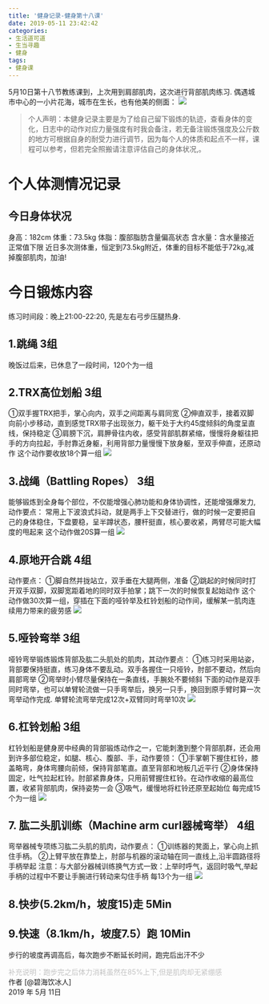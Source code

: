 ```yaml
---
title: '健身记录-健身第十八课'
date: 2019-05-11 23:42:42
categories:
- 生活道可道
- 生当寻趣
- 健身
tags:
- 健身课
---
```



5月10日第十八节教练课到，上次用到肩部肌肉，这次进行背部肌肉练习.
偶遇城市中心的一小片花海，城市在生长，也有他美的侧面：
![](https://raw.githubusercontent.com/liruixue/muqiaosite/master/images/life-gym/class17-home.jpg)
<!-- more -->
>个人声明：本健身记录主要是为了给自己留下锻炼的轨迹，查看身体的变化，日志中的动作对应力量强度有时我会备注，若无备注锻炼强度及公斤数的地方可根据自身的耐受力进行调节，因为每个人的体质和起点不一样，课程可以参考，但若完全照搬请注意评估自己的身体状况,。


#  个人体测情况记录
##  今日身体状况
身高：182cm
体重：73.5kg
体脂：腹部脂肪含量偏高状态
含水量：含水量接近正常值下限
近日多次测体重，恒定到73.5kg附近，体重的目标不能低于72kg,减掉腹部肌肉，加油!
#  今日锻炼内容
练习时间段：晚上21:00-22:20, 先是左右弓步压腿热身.
##  1.跳绳   3组
晚饭过后来，已休息了一段时间，120个为一组
##  2.TRX高位划船   3组
①双手握TRX把手，掌心向内，双手之间距离与肩同宽
②伸直双手，接着双脚向前小步移动，直到感觉TRX带子出现张力，躯干处于大约45度倾斜的角度呈直线，保持稳定
③肩膀下沉，肩胛骨往内收，感受背部肌群紧缩，慢慢将身躯往把手的方向拉起，手肘靠近身躯，利用背部力量慢慢下放身躯，至双手伸直，还原动作
这个动作要收放18个算一组
![](https://raw.githubusercontent.com/liruixue/muqiaosite/master/images/life-gym/class3-trx.gif)
##  3.战绳（Battling Ropes）   3组
能够锻炼到全身每个部位，不仅能增强心肺功能和身体协调性，还能增强爆发力,动作要点：
常用上下波浪式抖动，就是两手上下交替进行，做的时候一定要把自己的身体稳住，下盘要稳，呈半蹲状态，腰杆挺直，核心要收紧，两臂尽可能大幅度的甩起来
这个动作做20S算一组
![](https://raw.githubusercontent.com/liruixue/muqiaosite/master/images/life-gym/class7-zhanshen.gif)
##  4.原地开合跳   4组
动作要点：
①脚自然并拢站立，双手垂在大腿两侧，准备
②跳起的时候同时打开双手双脚，双脚宽距着地的同时双手拍掌；跳下一次的时候恢复起始动作
这个动作做30次算一组，穿插在下面的哑铃举及杠铃划船的动作间，缓解某一肌肉连续用力带来的疲劳感
![](https://raw.githubusercontent.com/liruixue/muqiaosite/master/images/life-gym/class1-jump-papa.gif)
##  5.哑铃弯举   3组
哑铃弯举锻炼锻炼背部及肱二头肌处的肌肉，其动作要点：
①练习时采用站姿，背部要保持挺直，练习身体不要乱动。双手各握住一只哑铃，肘部不要动，然后向肩部弯举
②弯举时小臂尽量保持在一条直线，手腕处不要倾斜
下面的动作是双手同时弯举，也可以单臂轮流做一只手弯举后，换另一只手，换回到原手臂时算一次弯举动作完成. 
单臂轮流弯举完成12次+双臂同时弯举10次
![](https://raw.githubusercontent.com/liruixue/muqiaosite/master/images/life-gym/class18-yalin.gif)
##  6.杠铃划船  3组
杠铃划船是健身房中经典的背部锻炼动作之一，它能刺激到整个背部肌群，还会用到许多部位稳定，如腿、核心、腹部、手，动作要领：
①手掌朝下握住杠铃，膝盖略弯，身体弯腰向前倾，保持背部笔直。直至背部和地板几近平行
②身体保持固定，吐气拉起杠铃。肘部紧靠身体，只用前臂握住杠铃。在动作收缩的最高位置，收紧背部肌肉，保持姿势一会
③吸气，缓慢地将杠铃还原至起始位
每完成15个为一组
![](https://raw.githubusercontent.com/liruixue/muqiaosite/master/images/life-gym/class11-gangling-boat.gif)
##  7. 肱二头肌训练（Machine arm curl器械弯举）  4组
弯举器械专项练习肱二头肌的肌肉，动作要点：
①训练器的凳面上，掌心向上抓住手柄。
②上臂平放在靠垫上，肘部与机器的滚动轴在同一直线上,沿半圆路径将手柄举起
注意：与大部分器械训练换气方式一致：上举时呼气，返回时吸气,举起手柄的过程中不要让手腕进行转动来勾住手柄
每13个为一组
![](https://raw.githubusercontent.com/liruixue/muqiaosite/master/images/life-gym/class7-arm-curl.jpg)


##  8.快步(5.2km/h，坡度15)走          5Min
##  9.快速（8.1km/h，坡度7.5）跑          10Min
步行的坡度再调高后，每次跑步不断延长时间，跑完后出汗不少


<font color=#c3c3c3>补充说明：跑步完之后体力消耗虽然在85%上下,但是肌肉却无紧绷感</font>
</br>
作者 [@碧海饮冰人]    
2019 年 5月 11日    



